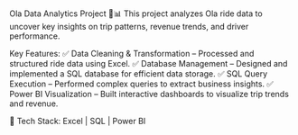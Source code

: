 Ola Data Analytics Project 🚖📊
This project analyzes Ola ride data to uncover key insights on trip patterns, revenue trends, and driver performance.

Key Features:
✅ Data Cleaning & Transformation – Processed and structured ride data using Excel.
✅ Database Management – Designed and implemented a SQL database for efficient data storage.
✅ SQL Query Execution – Performed complex queries to extract business insights.
✅ Power BI Visualization – Built interactive dashboards to visualize trip trends and revenue.

📌 Tech Stack: Excel | SQL | Power BI
